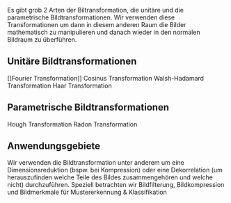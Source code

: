 Es gibt grob 2 Arten der Biltransformation, die unitäre und die parametrische Bildtransformationen. Wir verwenden diese Transformationen um dann in diesem anderen Raum die Bilder mathematisch zu manipulieren und danach wieder in den normalen Bildraum zu überführen.
## Unitäre Bildtransformationen
[[Fourier Transformation]]
Cosinus Transformation
Walsh-Hadamard Transformation
Haar Transformation
## Parametrische Bildtransformationen
Hough Transformation
Radon Transformation

## Anwendungsgebiete
Wir verwenden die Bildtransformation unter anderem um eine Dimensionsreduktion (bspw. bei Kompression) oder eine Dekorrelation (um herauszufinden welche Teile des Bildes zusammengehören und welche nicht) durchzuführen.
Speziell betrachten wir Bildfilterung, Bildkompression und Bildmerkmale für Mustererkennung & Klassifikation
